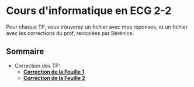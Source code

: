 # Cours d'informatique en ECG 2-2

Pour chaque TP, vous trouverez un fichier avec mes réponses, et un fichier avec les corrections du prof, recopiées par Bérénice.

## Sommaire
- Correction des TP:
    - **[Correction de la Feuille 1](Feuille1/Feuille1.md)**
    - **[Correction de la Feuille 2](Feuille2/Feuille2.md)**

